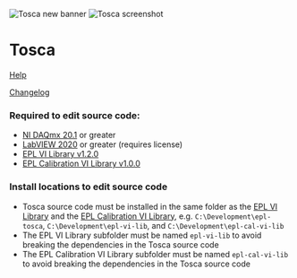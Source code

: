 ![Tosca new banner](https://github.com/keh38/epl-tosca/assets/116917155/0c6bc6ef-f154-4913-9f1b-6ec9d4a951f1)
![Tosca screenshot](https://github.com/keh38/epl-tosca/assets/116917155/3f02a121-cd5e-42a1-8d3d-0300cc7fd189)

# Tosca

[Help](https://keh38.github.io/epl-tosca/)

[Changelog](CHANGELOG.md)

### Required to edit source code:
- [NI DAQmx 20.1](https://www.ni.com/en/support/downloads/drivers/download.ni-daq-mx.html#348669) or greater
- [LabVIEW 2020](https://www.ni.com/en/support/downloads/software-products/download.labview.html#346254) or greater (requires license)
- [EPL VI Library v1.2.0](../../../epl-vi-lib/releases/tag/v1.2.0)
- [EPL Calibration VI Library v1.0.0](../../../epl-cal-vi-lib/releases/tag/v1.0.0)

### Install locations to edit source code
- Tosca source code must be installed in the same folder as the [EPL VI Library](../../../epl-vi-lib) and the [EPL Calibration VI Library](../../../epl-vi-lib), e.g. `C:\Development\epl-tosca`, `C:\Development\epl-vi-lib`, and `C:\Development\epl-cal-vi-lib`
- The EPL VI Library subfolder must be named `epl-vi-lib` to avoid breaking the dependencies in the Tosca source code
- The EPL Calibration VI Library subfolder must be named `epl-cal-vi-lib` to avoid breaking the dependencies in the Tosca source code
